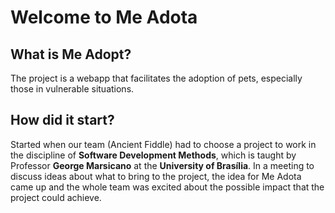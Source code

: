 # Welcome to Me Adota

## What is Me Adopt?
 
The project is a webapp that facilitates the adoption of pets, especially those in vulnerable situations. 

## How did it start?

Started when our team (Ancient Fiddle) had to choose a project to work in the discipline of **Software Development Methods**, which is taught by Professor **George Marsicano** at the **University of Brasília**. In a meeting to discuss ideas about what to bring to the project, the idea for Me Adota came up and the whole team was excited about the possible impact that the project could achieve.




